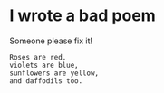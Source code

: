 # I wrote a bad poem
Someone please fix it!

    Roses are red,
    violets are blue,
    sunflowers are yellow,
    and daffodils too.